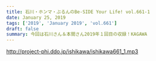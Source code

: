 ```yaml
---
title: 石川・ホンマ・ぶるんのBe-SIDE Your Life! vol.661-1
date: January 25, 2019
tags: ['2019', 'January 2019', 'vol.661']
draft: false
summary: 今回は石川さん＆本間さん2019年１回目の収録！KAGAWA
---
```


http://project-phi.ddo.jp/ishikawa/ishikawa661_1.mp3